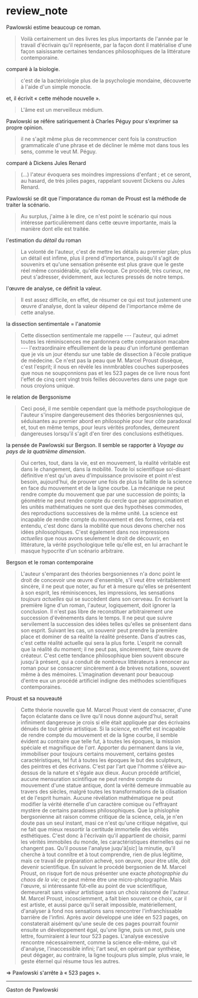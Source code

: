 # review_note

Pawlowski estime beaucoup ce roman.
>Voilà certainement un des livres les plus importants de l'année par le travail d'écrivain qu'il représente, par la façon dont il matérialise d'une façon saisissante certaines tendances philosophiques de la littérature contemporaine.

comparé à la biologie.
>c'est de la bactériologie plus de la psychologie mondaine, découverte à l'aide d'un simple monocle.

et, il écrivit « cette méhode nouvelle ».

>L'âme est un merveilleux médium.

Pawlowski se référe satiriquement à Charles Péguy pour s'exprimer sa propre opinion.
>il ne s'agit même plus de recommencer cent fois la construction grammaticale d'une phrase et de décliner le même mot dans tous les sens, comme le veut M. Péguy.

comparé à Dickens Jules Renard
>(...) l'ateur évoquera ses moindres impressions d'enfant ; et ce seront, au hasard, de très jolies pages, rappelant souvent Dickens ou Jules Renard.

Pawlowski se dit que l'imporatance du roman de Proust est la méthode de traiter la scénario.
>Au surplus, j'aime à le dire, ce n'est point le scénario qui nous intéresse particulièrement dans cette œuvre importante, mais la manière dont elle est traitée.

l'estimation du *détail* du roman
>La volonté de l'auteur, c'est de mettre les détails au premier plan; plus un détail est infime, plus il prend d'importance, puisqu'il s'agit de souvenirs et qu'une sensation présente est plus grave que le geste réel même considérable, qu'elle évoque. Ce procédé, très curieux, ne peut s'adresser, évidemment, aux lectures pressés de notre temps.

l'œuvre de analyse, ce définit la valeur.
>Il est assez difficile, en effet, de résumer ce qui est tout justement une œuvre d'analyse, dont la valeur dépend de l'importance même de cette analyse.

la dissection sentimentale = l'anatomie
>Cette dissection sentimentale me rappelle --- l'auteur, qui admet toutes les réminiscences me pardonnera cette comparaison macabre --- l'extraordinaire effeuillement de la peau d'un infortuné gentleman que je vis un jour étendu sur une table de dissection à l'école pratique de médecine.
>Ce n'est pas la peau que M. Marcel Proust dissèque, c'est l'esprit; il nous en révèle les innmbrables couches superposées que nous ne soupçonnions pas et les 523 pages de ce livre nous font l'effet de cinq cent vingt trois feilles découvertes dans une page que nous croyions unique.

le relation de Bergsonisme
>Ceci posé, il me semble cependant que la méthode psychologique de l'auteur s'inspire dangereusement des théories bergosniennes qui, séduisantes au premier abord en philosophie pour leur côte paradoxal et, tout en même temps, pour leurs vérités profondes, demeurent dangereuses lorsqu'il s'agit d'en tirer des conclusions esthétiques.

la pensée de Pawlowski sur Bergson. Il semble se rapporter à *Voyage au pays de la quatrième dimension*.
>Oui certes, tout, dans la vie, est en mouvement, la réalité véritable est dans le changement, dans la mobilité. Toute loi scientifique soi-disant définitive n'est qu'un aveu d'impuissance provisoire et point n'est besoin, aujourd'hui, de prouver une fois de plus la faillite de la science en face du mouvement et de la ligne courbe. La mécanique ne peut rendre compte du mouvement que par une succession de points; la géométrie ne peut rendre compte du cercle que par approximation et les unités mathématiques ne sont que des hypothèses commodes, des reproductions successives de la même unité. La science est incapable de rendre compte du mouvement et des formes, cela est entendu, c'est donc dans la mobilité que nous devons chercher nos idées philosophiques. C'est également dans nos impressions *actuelles* que nous avons seulement le droit de découvrir, en littérature, la vérité psychologique telle qu'elle est, en lui arrachant le masque hypocrite d'un scénario arbitraire. 

Bergson et le roman contemporaine
>L'auteur s'emparant des théories bergsoniennes n'a donc point le droit de concevoir une œuvre d'ensemble, s'il veut être véritablement sincère, il ne peut que noter, au fur et à mesure qu'elles se présentent à son esprit, les réminiscences, les impressions, les sensations *toujours actuelles* qui se succèdent dans son cerveau. En écrivant la première ligne d'un roman, l'auteur, logiquement, doit ignorer la conclusion. Il n'est pas libre de reconstituer arbitrairement une succession d'événements dans le temps. Il ne peut que suivre servilement la succession des idées telles qu'elles se présentent dans son esprit. Suivant les cas, un souvenir peut prendre la première place et dominer de sa réalité la réalité présente. Dans d'autres cas, c'est cette réalité actuelle qui sera la plus forte. L'esprit ne connaît que la réalité du moment; il ne peut pas, sincèrement, faire œuvre de créateur. C'est cette tendance philosophique bien souvent obscure jusqu'à présent, qui a conduit de nombreux littérateurs à renoncer au roman pour se consacrer sincèrement à de brèves notations, souvent même à des mémoires. L'imagination devenant pour beaucoup d'entre eux un procédé artificiel indigne des méthodes scientifiques contemporaines.

Proust et sa nouveauté
>Cette théorie nouvelle que M. Marcel Proust vient de consacrer, d'une façon éclatante dans ce livre qu'il nous donne aujourd'hui, serait infiniment dangereuse je crois si elle était appliquée par des écrivains dénués de tout génie artistique. Si la *science*, en effet est incapable de rendre compte du mouvement et de la ligne courbe, il semble évident au contraire que telle fut, à toutes les époques, la mission spéciale et magnifique de l'*art*.
>Apporter du permanent dans la vie, immobiliser pour toujours certains mouvement, certains gestes caractéristiques, tel fut à toutes les époques le but des sculpteurs, des peintres et des écrivans. C'est par l'art que l'homme s'élève au-dessus de la nature et s'égale aux dieux. Aucun procédé artificiel, aucune mensuration scintifique ne peut rendre compte du mouvement d'une statue antique, dont la vérité demeure immuable au travers des siècles, malgré toutes les transformations de la cilisation et de l'esprit humain. Aucune révélation mathématique ne peut modifier la vérité éternelle d'un caractère comique ou l'effrayant mystère de certains paradoxes philosophiques. Que la phislophie bergsonienne ait raison comme critique de la science, cela, je n'en doute pas un seul instant, masi ce n'est qu'une critique négative, qui ne fait que mieux ressortir la certitude immortelle des vérités esthétiques.
>C'est donc à l'écrivain qu'il appartient de choisir, parmi les vérités immobiles du monde, les caractéristiques éternelles qui ne changent pas. Qu'il pousse l'analyse juqu'à[*sic*] la minutie, qu'il cherche à tout connître et à tout comprendre, rien de plus légitime, mais ce travail de préparation achevé, son œuvre, pour être utile, doit devenir scientifique.
>En suivant le procédé bergsonien de M. Marcel Proust, on risque fort de nous présenter une exacte *photographie du chaos de la vie*; ce peut même être une micro-photographie. Mais l'œuvre, si intéressante fût-elle au point de vue scientifique, demeurerait sans valeur artistique sans un choix raisonné de l'auteur.
>M. Marcel Proust, incosciemment, a fait bien souvent ce choix, car il est artiste, et aussi parce qu'il serait impossible, matériellement, d'analyser à fond nos sensations sans rencontrer l'infranchissable barrière de l'infini. Après avoir développé une idée en 523 pages, on constaterait aisément qu'une seule de ces pages pourrait fournir ensuite un développement égal, qu'une ligne, puis un mot, puis une lettre, fourniraient à leur tour 523 pages. L'analyse excessive rencontre nécessairement, comme la science elle-même, qui vit d'analyse, l'inaccessible infini; l'art seul, en opérant par synthèse, peut dégager, au contraire, la ligne toujours plus simple, plus vraie, le geste éternel qui résume tous les autres.

=> Pawlowski s'arrête à « 523 pages ».

-----

Gaston de Pawlowski 
